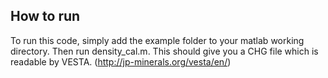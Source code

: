 ## How to run
To run this code, simply add the example folder to your matlab working directory. Then run density_cal.m. This should give you a CHG file which is readable by VESTA. (http://jp-minerals.org/vesta/en/)